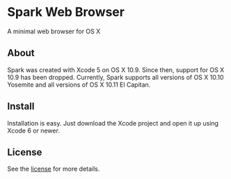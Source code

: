 # Spark Web Browser
A minimal web browser for OS X

## About
Spark was created with Xcode 5 on OS X 10.9. Since then, support for OS X 10.9 has been dropped. Currently, Spark supports all versions of OS X 10.10 Yosemite and all versions of OS X 10.11 El Capitan.<br />

## Install
Installation is easy. Just download the Xcode project and open it up using Xcode 6 or newer.

## License

See the [license](https://github.com/insleep/spark-web-browser/blob/master/LICENSE) for more details.
